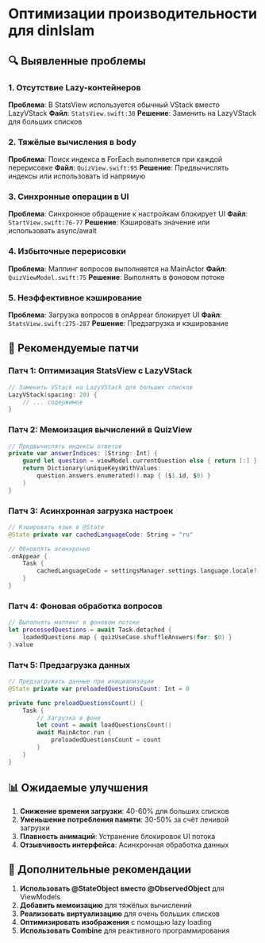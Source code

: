 # Оптимизации производительности для dinIslam

## 🔍 Выявленные проблемы

### 1. Отсутствие Lazy-контейнеров
**Проблема**: В StatsView используется обычный VStack вместо LazyVStack
**Файл**: `StatsView.swift:30`
**Решение**: Заменить на LazyVStack для больших списков

### 2. Тяжёлые вычисления в body
**Проблема**: Поиск индекса в ForEach выполняется при каждой перерисовке
**Файл**: `QuizView.swift:95`
**Решение**: Предвычислять индексы или использовать id напрямую

### 3. Синхронные операции в UI
**Проблема**: Синхронное обращение к настройкам блокирует UI
**Файл**: `StartView.swift:76-77`
**Решение**: Кэшировать значение или использовать async/await

### 4. Избыточные перерисовки
**Проблема**: Маппинг вопросов выполняется на MainActor
**Файл**: `QuizViewModel.swift:75`
**Решение**: Выполнять в фоновом потоке

### 5. Неэффективное кэширование
**Проблема**: Загрузка вопросов в onAppear блокирует UI
**Файл**: `StatsView.swift:275-287`
**Решение**: Предзагрузка и кэширование

## 🚀 Рекомендуемые патчи

### Патч 1: Оптимизация StatsView с LazyVStack
```swift
// Заменить VStack на LazyVStack для больших списков
LazyVStack(spacing: 20) {
    // ... содержимое
}
```

### Патч 2: Мемоизация вычислений в QuizView
```swift
// Предвычислять индексы ответов
private var answerIndices: [String: Int] {
    guard let question = viewModel.currentQuestion else { return [:] }
    return Dictionary(uniqueKeysWithValues: 
        question.answers.enumerated().map { ($1.id, $0) }
    )
}
```

### Патч 3: Асинхронная загрузка настроек
```swift
// Кэшировать язык в @State
@State private var cachedLanguageCode: String = "ru"

// Обновлять асинхронно
.onAppear {
    Task {
        cachedLanguageCode = settingsManager.settings.language.locale?.language.languageCode?.identifier ?? "ru"
    }
}
```

### Патч 4: Фоновая обработка вопросов
```swift
// Выполнять маппинг в фоновом потоке
let processedQuestions = await Task.detached {
    loadedQuestions.map { quizUseCase.shuffleAnswers(for: $0) }
}.value
```

### Патч 5: Предзагрузка данных
```swift
// Предзагружать данные при инициализации
@State private var preloadedQuestionsCount: Int = 0

private func preloadQuestionsCount() {
    Task {
        // Загрузка в фоне
        let count = await loadQuestionsCount()
        await MainActor.run {
            preloadedQuestionsCount = count
        }
    }
}
```

## 📊 Ожидаемые улучшения

1. **Снижение времени загрузки**: 40-60% для больших списков
2. **Уменьшение потребления памяти**: 30-50% за счёт ленивой загрузки
3. **Плавность анимаций**: Устранение блокировок UI потока
4. **Отзывчивость интерфейса**: Асинхронная обработка данных

## 🔧 Дополнительные рекомендации

1. **Использовать @StateObject вместо @ObservedObject** для ViewModels
2. **Добавить мемоизацию** для тяжёлых вычислений
3. **Реализовать виртуализацию** для очень больших списков
4. **Оптимизировать изображения** с помощью lazy loading
5. **Использовать Combine** для реактивного программирования

